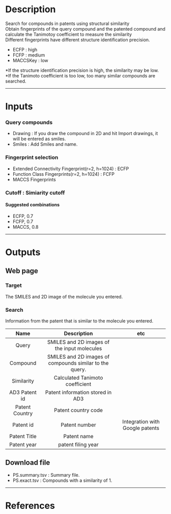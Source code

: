 # Description

Search for compounds in patents using structural similarity \
Obtain fingerprints of the query compound and the patented compound and calculate the Tanimotoy coefficient to measure the similarity \
Different fingerprints have different structure identification precision.

- ECFP : high
- FCFP : medium
- MACCSKey : low

\*If the structure identification precision is high, the similarity may be low.\
\*If the Tanimoto coefficient is too low, too many similar compounds are searched.

---
# Inputs
### Query compounds
 - Drawing : If you draw the compound in 2D and hit Import drawings, it will be entered as smiles.
 - Smiles : Add Smiles and name.

### Fingerprint selection
- Extended Connectivity Fingerprint(r=2, h=1024) : ECFP
- Function Class Fingerprints(r=2, h=1024) : FCFP
- MACCS Fingerprints

### Cutoff : Simiarity cutoff

#### Suggested combinations
  - ECFP, 0.7
  - FCFP, 0.7
  - MACCS, 0.8

---
# Outputs
## Web page
### Target
The SMILES and 2D image of the molecule you entered.

### Search
Information from the patent that is similar to the molecule you entered.

|Name|Description|etc|
|:-:|:-:|:-:|
|Query|SMILES and 2D images of the input molecules||
|Compound|SMILES and 2D images of compounds similar to the query.||
|Similarity|Calculated Tanimoto coefficient||
|AD3 Patent id|Patent information stored in AD3||
|Patent Country|Patent country code||
|Patent id|Patent number|Integration with Google patents||
|Patent Title|Patent name||
|Patent year|patent filing year||

## Download file
- PS.summary.tsv : Summary file.
- PS.exact.tsv : Compounds with a similarity of 1.

---
# References
